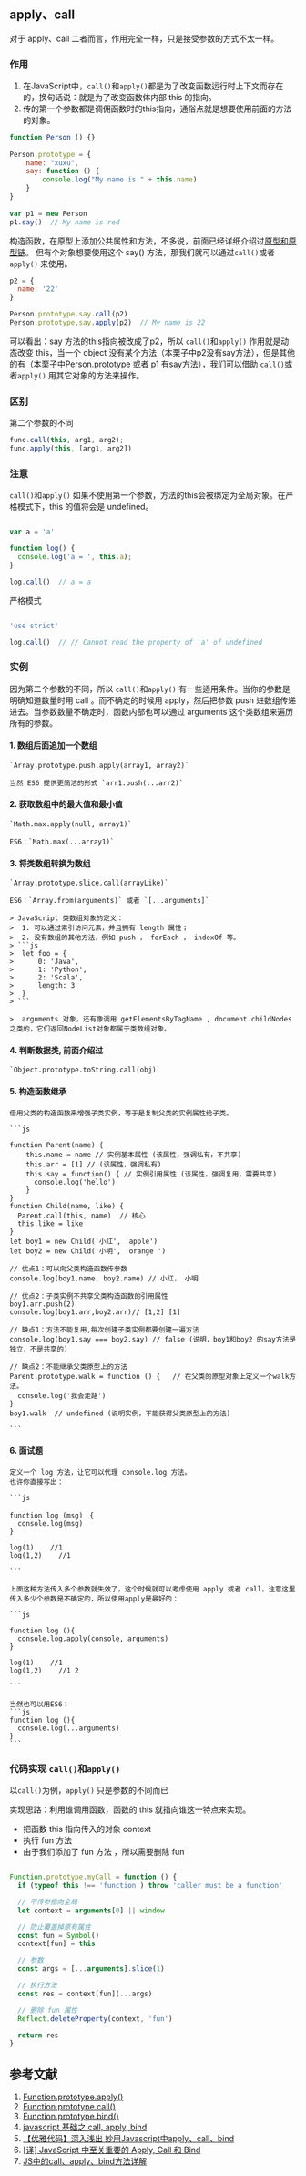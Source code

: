 # 

## apply、call

对于 apply、call 二者而言，作用完全一样，只是接受参数的方式不太一样。

### 作用

1. 在JavaScript中，`call()`和`apply()`都是为了改变函数运行时上下文而存在的，换句话说：就是为了改变函数体内部 this 的指向。
2. 传的第一个参数都是调佣函数时的this指向，通俗点就是想要使用前面的方法的对象。

```js
function Person () {}
 
Person.prototype = {
    name: "xuxu",
    say: function () {
        console.log("My name is " + this.name)
    }
}
 
var p1 = new Person
p1.say()  // My name is red
```

构造函数，在原型上添加公共属性和方法，不多说，前面已经详细介绍过[原型和原型链](https://juejin.cn/post/6938228794150879268)。
但有个对象想要使用这个 say() 方法，那我们就可以通过`call()`或者`apply()` 来使用。

```js
p2 = {
  name: '22'
}

Person.prototype.say.call(p2)
Person.prototype.say.apply(p2)  // My name is 22
```

可以看出：say 方法的this指向被改成了p2，所以 `call()`和`apply()` 作用就是动态改变 this，当一个 object 没有某个方法（本栗子中p2没有say方法），但是其他的有（本栗子中Person.prototype 或者 p1 有say方法），我们可以借助 `call()`或者`apply()` 用其它对象的方法来操作。

### 区别

第二个参数的不同

```js
func.call(this, arg1, arg2);
func.apply(this, [arg1, arg2])
```

### 注意

`call()`和`apply()` 如果不使用第一个参数，方法的this会被绑定为全局对象。在严格模式下，this 的值将会是 undefined。

```js

var a = 'a'

function log() {
  console.log('a = ', this.a);
}

log.call()  // a = a

```

严格模式

```js

'use strict'

log.call()  // // Cannot read the property of 'a' of undefined

```



### 实例

因为第二个参数的不同，所以 `call()`和`apply()` 有一些适用条件。当你的参数是明确知道数量时用 call 。而不确定的时候用 apply，然后把参数 push 进数组传递进去。当参数数量不确定时，函数内部也可以通过 arguments 这个类数组来遍历所有的参数。

#### 1. 数组后面追加一个数组

    `Array.prototype.push.apply(array1, array2)`
  
    当然 ES6 提供更简洁的形式 `arr1.push(...arr2)`

#### 2. 获取数组中的最大值和最小值

    `Math.max.apply(null, array1)`
  
    ES6：`Math.max(...array1)`

#### 3. 将类数组转换为数组

    `Array.prototype.slice.call(arrayLike)`
  
    ES6：`Array.from(arguments)` 或者 `[...arguments]`

    > JavaScript 类数组对象的定义：
    >  1. 可以通过索引访问元素，并且拥有 length 属性；
    >  2. 没有数组的其他方法，例如 push ， forEach ， indexOf 等。
    > ```js
    >  let foo = {
    >      0: 'Java',
    >      1: 'Python',
    >      2: 'Scala',
    >      length: 3
    >  }
    > ```

    >  arguments 对象，还有像调用 getElementsByTagName , document.childNodes 之类的，它们返回NodeList对象都属于类数组对象。

#### 4. 判断数据类, 前面介绍过

    `Object.prototype.toString.call(obj)`

#### 5. 构造函数继承

    借用父类的构造函数来增强子类实例，等于是复制父类的实例属性给子类。

    ```js

    function Parent(name) {
        this.name = name // 实例基本属性 (该属性，强调私有，不共享)
        this.arr = [1] // (该属性，强调私有)
        this.say = function() { // 实例引用属性 (该属性，强调复用，需要共享)
          console.log('hello')
        }
    }
    function Child(name, like) {
      Parent.call(this, name)  // 核心
      this.like = like
    }
    let boy1 = new Child('小红', 'apple')
    let boy2 = new Child('小明', 'orange ')

    // 优点1：可以向父类构造函数传参数
    console.log(boy1.name, boy2.name) // 小红， 小明

    // 优点2：子类实例不共享父类构造函数的引用属性
    boy1.arr.push(2)
    console.log(boy1.arr,boy2.arr)// [1,2] [1]

    // 缺点1：方法不能复用,每次创建子类实例都要创建一遍方法
    console.log(boy1.say === boy2.say) // false (说明，boy1和boy2 的say方法是独立，不是共享的)

    // 缺点2：不能继承父类原型上的方法
    Parent.prototype.walk = function () {   // 在父类的原型对象上定义一个walk方法。
      console.log('我会走路')
    }
    boy1.walk  // undefined (说明实例，不能获得父类原型上的方法)

    ```

#### 6. 面试题

    定义一个 log 方法，让它可以代理 console.log 方法。
    也许你直接写出：

    ```js

    function log (msg)　{
      console.log(msg)
    }

    log(1)    //1
    log(1,2)    //1

    ```

    上面这种方法传入多个参数就失效了，这个时候就可以考虑使用 apply 或者 call，注意这里传入多少个参数是不确定的，所以使用apply是最好的：

    ```js

    function log (){
      console.log.apply(console, arguments)
    }

    log(1)    //1
    log(1,2)    //1 2

    ```

    当然也可以用ES6：
    ```js
    function log (){
      console.log(...arguments)
    }
    ```

### 代码实现 `call()`和`apply()` 

以`call()`为例，`apply()` 只是参数的不同而已

实现思路：利用谁调用函数，函数的 this 就指向谁这一特点来实现。

  -   把函数 this 指向传入的对象 context
  -   执行 fun 方法
  -   由于我们添加了 fun 方法 ，所以需要删除 fun

```js

Function.prototype.myCall = function () {
  if (typeof this !== 'function') throw 'caller must be a function'

  // 不传参指向全局
  let context = arguments[0] || window

  // 防止覆盖掉原有属性
  const fun = Symbol()
  context[fun] = this

  // 参数
  const args = [...arguments].slice(1)

  // 执行方法
  const res = context[fun](...args)

  // 删除 fun 属性
  Reflect.deleteProperty(context, 'fun') 

  return res
} 

```


## 参考文献
1. [Function.prototype.apply()](https://developer.mozilla.org/zh-CN/docs/Web/JavaScript/Reference/Global_Objects/Function/apply)
2. [Function.prototype.call()](https://developer.mozilla.org/zh-CN/docs/Web/JavaScript/Reference/Global_Objects/Function/call)
3. [Function.prototype.bind()](https://developer.mozilla.org/zh-CN/docs/Web/JavaScript/Reference/Global_Objects/Function/bind)
4. [javascript 基础之 call, apply, bind](https://zhuanlan.zhihu.com/p/71553017)
6. [【优雅代码】深入浅出 妙用Javascript中apply、call、bind](https://www.cnblogs.com/coco1s/p/4833199.html)
7. [[译] JavaScript 中至关重要的 Apply, Call 和 Bind](https://hijiangtao.github.io/2017/05/07/Full-Usage-of-Apply-Call-and-Bind-in-JavaScript/)
8. [JS中的call、apply、bind方法详解](https://segmentfault.com/a/1190000018270750)
